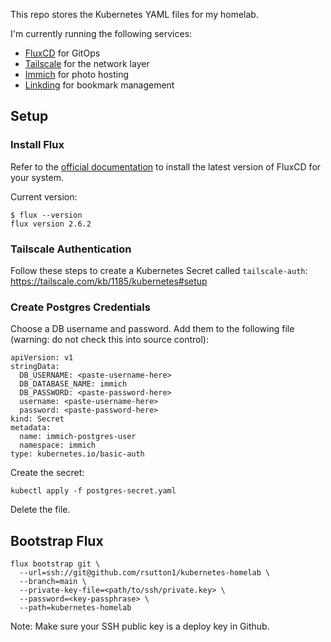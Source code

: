 This repo stores the Kubernetes YAML files for my homelab.

I'm currently running the following services:

 - [FluxCD](https://fluxcd.io/) for GitOps
 - [Tailscale](https://tailscale.com/) for the network layer
 - [Immich](https://immich.app/) for photo hosting
 - [Linkding](https://linkding.link/) for bookmark management

## Setup

### Install Flux

Refer to the [official documentation](https://fluxcd.io/flux/installation/#install-the-flux-cli) to install the latest version of FluxCD for your system.

Current version:

```
$ flux --version
flux version 2.6.2
```

### Tailscale Authentication

Follow these steps to create a Kubernetes Secret called `tailscale-auth`: https://tailscale.com/kb/1185/kubernetes#setup

### Create Postgres Credentials

Choose a DB username and password. Add them to the following file (warning: do not check this into source control):

```
apiVersion: v1
stringData:
  DB_USERNAME: <paste-username-here>
  DB_DATABASE_NAME: immich
  DB_PASSWORD: <paste-password-here>
  username: <paste-username-here>
  password: <paste-password-here>
kind: Secret
metadata:
  name: immich-postgres-user
  namespace: immich
type: kubernetes.io/basic-auth
```

Create the secret:

```
kubectl apply -f postgres-secret.yaml
```

Delete the file.

## Bootstrap Flux

```
flux bootstrap git \
  --url=ssh://git@github.com/rsutton1/kubernetes-homelab \
  --branch=main \
  --private-key-file=<path/to/ssh/private.key> \
  --password=<key-passphrase> \
  --path=kubernetes-homelab
```

Note: Make sure your SSH public key is a deploy key in Github.
